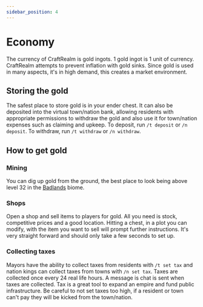 ```yaml
---
sidebar_position: 4
---
```


# Economy

The currency of CraftRealm is gold ingots. 1 gold ingot is 1 unit of currency. CraftRealm attempts to prevent inflation with gold sinks. Since gold is used in many aspects, it's in high demand, this creates a market environment.

## Storing the gold

The safest place to store gold is in your ender chest. It can also be deposited into the virtual town/nation bank, allowing residents with appropriate permissions to withdraw the gold and also use it for town/nation expenses such as claiming and upkeep. To deposit, run `/t deposit` or `/n deposit`. To withdraw, run `/t withdraw` or `/n withdraw`.

## How to get gold

### Mining

You can dig up gold from the ground, the best place to look being above level 32 in the [Badlands](https://minecraft.fandom.com/wiki/Badlands) biome.

### Shops

Open a shop and sell items to players for gold. All you need is stock, competitive prices and a good location. Hitting a chest, in a plot you can modify, with the item you want to sell will prompt further instructions. It's very straight forward and should only take a few seconds to set up.

### Collecting taxes

Mayors have the ability to collect taxes from residents with `/t set tax` and nation kings can collect taxes from towns with `/n set tax`. Taxes are collected once every 24 real life hours. A message is chat is sent when taxes are collected. Tax is a great tool to expand an empire and fund public infrastructure. Be careful to not set taxes too high, if a resident or town can't pay they will be kicked from the town/nation.